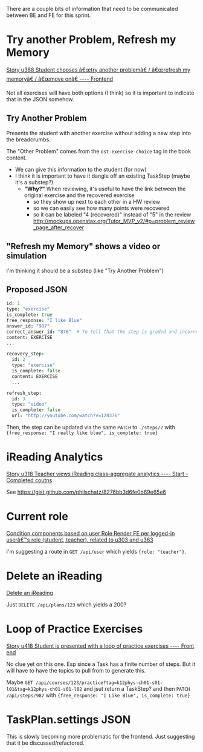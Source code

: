 
There are a couple bits of information that need to be communicated between BE and FE for this sprint.

# Try another Problem, Refresh my Memory

[Story u388 Student chooses â€œtry another problemâ€ / â€œrefresh my memoryâ€ / â€œmove onâ€ ---- Frontend](https://www.pivotaltracker.com/story/show/89970276)

Not all exercises will have both options (I think) so it is important to indicate that in the JSON somehow.

## Try Another Problem

Presents the student with another exercise without adding a new step into the breadcrumbs.

The "Other Problem" comes from the `ost-exercise-choice` tag in the book content.

- We can give this information to the student (for now)
- I think it is important to have it dangle off an existing TaskStep (maybe it's a substep?)
  - **"Why?"** When reviewing, it's useful to have the link between the original exercise and the recovered exercise
    - so they show up next to each other in a HW review
    - so we can easily see how many points were recovered
    - so it can be labeled "4 (recovered)" instead of "5" in the review http://mockups.openstax.org/Tutor_MVP_v2/#p=problem_review_page_after_recover

## "Refresh my Memory" shows a video or simulation

I'm thinking it should be a substep (like "Try Another Problem")


## Proposed JSON

```coffee
id: 1
type: "exercise"
is_complete: true
free_response: "I like Blue"
answer_id: "987"
correct_answer_id: "876"  # To tell that the step is graded and incorrect
content: EXERCISE
...

recovery_step:
  id: 2
  type: "exercise"
  is_complete: false
  content: EXERCISE
  ...

refresh_step:
  id: 3
  type: "video"
  is_complete: false
  url: "http://youtube.com/watch?v=128376"
```

Then, the step can be updated via the same `PATCH` to `./steps/2` with `{free_response: "I really like blue", is_complete: true}`



# iReading Analytics

[Story u318 Teacher views iReading class-aggregate analytics ---- Start - Completed coutns](https://www.pivotaltracker.com/story/show/89970238)

See https://gist.github.com/philschatz/8276bb3d6fe0b69e65e6


# Current role

[Condition components based on user Role  Render FE per logged-in userâ€™s role (student, teacher). related to u303 and u363](https://www.pivotaltracker.com/story/show/88795230)

I'm suggesting a route in `GET /api/user` which yields `{role: "teacher"}`.


# Delete an iReading

[Delete an iReading](https://www.pivotaltracker.com/story/show/88796236)

Just `DELETE /api/plans/123` which yields a 200?


# Loop of Practice Exercises

[Story u418 Student is presented with a loop of practice exercises ---- Front end](https://www.pivotaltracker.com/story/show/89970342)

No clue yet on this one. Esp since a Task has a finite number of steps.
But it will have to have the topics to pull from to generate this.

Maybe `GET /api/courses/123/practice?tag=k12phys-ch01-s01-l01&tag=k12phys-ch01-s01-l02` and jsut return a TaskStep? and then `PATCH /api/steps/987` with `{free_response: "I Like Blue", is_complete: true}`


# TaskPlan.settings JSON

This is slowly becoming more problematic for the frontend. Just suggesting that it be discussed/refactored.
